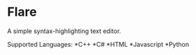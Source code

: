 # Flare
A simple syntax-highlighting text editor.

Supported Languages:
*C++
*C#
*HTML
*Javascript
*Python
